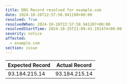 ```yaml
---
title: DNS Record resolved for example.com
date: 2024-10-26T22:57:58.941198+00:00
resolved: True
resolvedWhen: 2024-10-26T22:57:58.941207+00:00
resolvedStartTime: 2024-10-25T21:09:43.191474+00:00
severity: notice
affected:
  - example.com
section: issue
---
```


| Expected Record  | Actual Record  |
|------------------|----------------|
| 93.184.215.14 | 93.184.215.14 |
